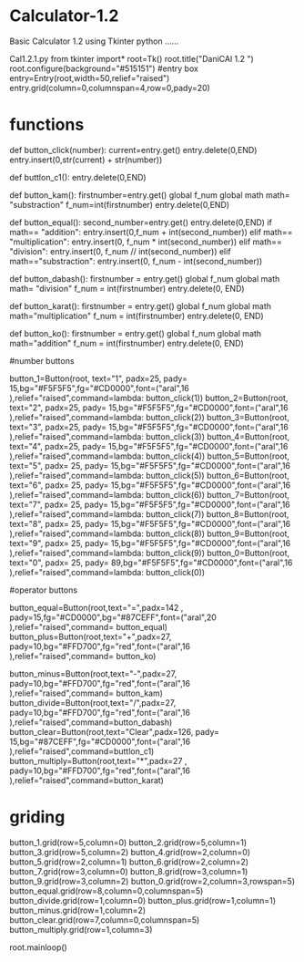 # Calculator-1.2
Basic Calculator 1.2 using Tkinter python ......

Cal1.2.1.py
from tkinter import*
root=Tk()
root.title("DaniCAl 1.2 ")
root.configure(background="#515151")
#entry box
entry=Entry(root,width=50,relief="raised")
entry.grid(column=0,columnspan=4,row=0,pady=20)

# functions
def button_click(number):
    current=entry.get()
    entry.delete(0,END)
    entry.insert(0,str(current) + str(number))


def buttlon_c1():
    entry.delete(0,END)


def button_kam():
    firstnumber=entry.get()
    global f_num
    global math
    math= "substraction"
    f_num=int(firstnumber)
    entry.delete(0,END)


def button_equal():
    second_number=entry.get()
    entry.delete(0,END)
    if math== "addition":
        entry.insert(0,f_num + int(second_number))
    elif math== "multiplication":
        entry.insert(0, f_num * int(second_number))
    elif math== "division":
        entry.insert(0, f_num // int(second_number))
    elif math=="substraction":
        entry.insert(0, f_num - int(second_number))




def button_dabash():
    firstnumber = entry.get()
    global f_num
    global math
    math= "division"
    f_num = int(firstnumber)
    entry.delete(0, END)

def button_karat():
    firstnumber = entry.get()
    global f_num
    global math
    math="multiplication"
    f_num = int(firstnumber)
    entry.delete(0, END)

def button_ko():
    firstnumber = entry.get()
    global f_num
    global math
    math="addition"
    f_num = int(firstnumber)
    entry.delete(0, END)




#number buttons

button_1=Button(root, text="1", padx=25, pady= 15,bg="#F5F5F5",fg="#CD0000",font=("aral",16 ),relief="raised",command=lambda: button_click(1))
button_2=Button(root, text="2", padx=25, pady= 15,bg="#F5F5F5",fg="#CD0000",font=("aral",16 ),relief="raised",command=lambda: button_click(2))
button_3=Button(root, text="3", padx=25, pady= 15,bg="#F5F5F5",fg="#CD0000",font=("aral",16 ),relief="raised",command=lambda: button_click(3))
button_4=Button(root, text="4", padx=25, pady= 15,bg="#F5F5F5",fg="#CD0000",font=("aral",16 ),relief="raised",command=lambda: button_click(4))
button_5=Button(root, text="5", padx= 25, pady= 15,bg="#F5F5F5",fg="#CD0000",font=("aral",16 ),relief="raised",command=lambda: button_click(5))
button_6=Button(root, text="6", padx= 25, pady= 15,bg="#F5F5F5",fg="#CD0000",font=("aral",16 ),relief="raised",command=lambda: button_click(6))
button_7=Button(root, text="7", padx= 25, pady= 15,bg="#F5F5F5",fg="#CD0000",font=("aral",16 ),relief="raised",command=lambda: button_click(7))
button_8=Button(root, text="8", padx= 25, pady= 15,bg="#F5F5F5",fg="#CD0000",font=("aral",16 ),relief="raised",command=lambda: button_click(8))
button_9=Button(root, text="9", padx= 25, pady= 15,bg="#F5F5F5",fg="#CD0000",font=("aral",16 ),relief="raised",command=lambda: button_click(9))
button_0=Button(root, text="0", padx= 25, pady= 89,bg="#F5F5F5",fg="#CD0000",font=("aral",16 ),relief="raised",command=lambda: button_click(0))


#operator buttons

button_equal=Button(root,text="=",padx=142 , pady=15,fg="#CD0000",bg="#87CEFF",font=("aral",20 ),relief="raised",command= button_equal)
button_plus=Button(root,text="+",padx=27, pady=10,bg="#FFD700",fg="red",font=("aral",16 ),relief="raised",command= button_ko)

button_minus=Button(root,text="-",padx=27, pady=10,bg="#FFD700",fg="red",font=("aral",16 ),relief="raised",command= button_kam)
button_divide=Button(root,text="/",padx=27, pady=10,bg="#FFD700",fg="red",font=("aral",16 ),relief="raised",command=button_dabash)
button_clear=Button(root,text="Clear",padx=126, pady= 15,bg="#87CEFF",fg="#CD0000",font=("aral",16 ),relief="raised",command=buttlon_c1)
button_multiply=Button(root,text="*",padx=27 , pady=10,bg="#FFD700",fg="red",font=("aral",16 ),relief="raised",command=button_karat)

# griding

button_1.grid(row=5,column=0)
button_2.grid(row=5,column=1)
button_3.grid(row=5,column=2)
button_4.grid(row=2,column=0)
button_5.grid(row=2,column=1)
button_6.grid(row=2,column=2)
button_7.grid(row=3,column=0)
button_8.grid(row=3,column=1)
button_9.grid(row=3,column=2)
button_0.grid(row=2,column=3,rowspan=5)
button_equal.grid(row=8,column=0,columnspan=5)
button_divide.grid(row=1,column=0)
button_plus.grid(row=1,column=1)
button_minus.grid(row=1,column=2)
button_clear.grid(row=7,column=0,columnspan=5)
button_multiply.grid(row=1,column=3)




root.mainloop()
